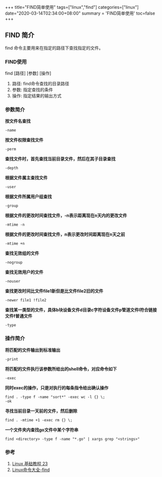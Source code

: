 +++
title="FIND简单使用"
tags=["linux","find"]
categories=["linux"]
date="2020-03-14T02:34:00+08:00"
summary = 'FIND简单使用'
toc=false
+++

FIND 简介
---------

find 命令主要用来在指定的路径下查找指定的文件。

### FIND使用

find \[路径\] \[参数\] \[操作\]

1.	路径: find命令查找的目录路径
2.	参数: 指定查找的条件
3.	操作: 指定结果的输出方式

### 参数简介

**按文件名查找**

```
-name
```

**按文件权限查找文件**

```
-perm
```

**查找文件时，首先查找当前目录文件，然后在其子目录查找**

```
-depth
```

**根据文件属主查找文件**

```
-user
```

**根据文件所属用户组查找**

```
-group
```

**根据文件的更改时间查找文件，-n表示距离现在n天内的更改文件**

```
-mtime -n
```

**根据文件的更改时间查找文件，n表示更改时间距离现在n天之前**

```
-mtime +n
```

**查找无效组的文件**

```
-nogroup
```

**查找无效用户的文件**

```
-nouser
```

**查找更改时间比文件file1新但是比文件file2旧的文件**

```
-newer file1 !file2
```

**查找某一类型的文件，具体b块设备文件d目录c字符设备文件p管道文件l符合链接文件f普通文件**

```
-type
```

### 操作简介

**将匹配的文件输出到标准输出**

```
-print
```

**将匹配的文件执行该参数所给出的shell命令，对应命令如下**

```
-exec
```

**同时exec的操作，只是对执行的每条指令给出确认操作**

```
find . -type f -name "sort*" -exec wc -l {} \;
-ok
```

**寻找当前目录一天前的文件，然后删除**

```
find . -mtime +1 -exec rm {} \;
```

**一个文件夹内查找go文件中某个字符串**

```
find <directory> -type f -name "*.go" | xargs grep "<strings>"
```

### 参考

1.	[Linux 基础教程 23](https://www.jianshu.com/p/680cfbc0b228)
2.	[Linux命令大全-find](http://man.linuxde.net/find)

